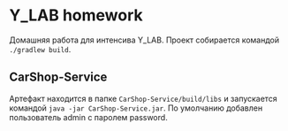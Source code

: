 Y_LAB homework
==============

Домашняя работа для интенсива Y_LAB.
Проект собирается командой `./gradlew build`.

CarShop-Service
---------------

Артефакт находится в папке `CarShop-Service/build/libs` и запускается командой `java -jar CarShop-Service.jar`.
По умолчанию добавлен пользователь admin с паролем password.
